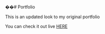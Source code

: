 ��# Portfolio

This is an updated look to my original portfolio

You can check it out live [HERE](https://www.clintonbestmann.surge.sh)
